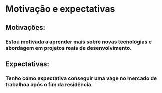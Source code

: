 # Motivação e expectativas

##  Motivações:

### Estou motivada a aprender mais sobre novas tecnologias e abordagem em projetos reais de desenvolvimento.

## Expectativas:

### Tenho como expectativa conseguir uma vage no mercado de trabalhoa após o fim da residência.
